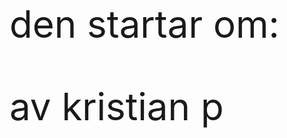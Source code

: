 

den startar om: 
<html> 
<head>
<meta name="viewport" content="width=device-width, initial-scale=1">
<style>
  p {

  text-align: center;
  font-size: 60px;
  margin-top: 10px;
}
</style>
</head>
<body>

<p id="demo"></p>

<script>
// Set the date we're counting down to
var countDownDate = new Date("Aug 19, 2020 09:00:00").getTime();

// Update the count down every 1 second
var x = setInterval(function() {

  // Get today's date and time
  var now = new Date().getTime();
    
  // Find the distance between now and the count down date
  var distance = countDownDate - now;
    
  // Time calculations for days, hours, minutes and seconds
  var days = Math.floor(distance / (1000 * 60 * 60 * 24));
  var hours = Math.floor((distance % (1000 * 60 * 60 * 24)) / (1000 * 60 * 60));
  var minutes = Math.floor((distance % (1000 * 60 * 60)) / (1000 * 60));
  var seconds = Math.floor((distance % (1000 * 60)) / 1000);
    
  // Output the result in an element with id="demo"
  document.getElementById("demo").innerHTML = days + "d " + hours + "h "
  + minutes + "m " + seconds + "s ";
    
  
}, 1000);
</script>
<!-- Display the countdown timer in an element -->
<p id="demo"></p>

<script>
// Set the date we're counting down to
var countDownDate = new Date("aug 19, 2020 09.00.00").getTime();

// Update the count down every 1 second
var x = setInterval(function() {

  // Get today's date and time
  var now = new Date().getTime();

  // Find the distance between now and the count down date
  var distance = countDownDate - now;

  // Time calculations for days, hours, minutes and seconds
  var days = Math.floor(distance / (1000 * 60 * 60 * 24));
  var hours = Math.floor((distance % (1000 * 60 * 60 * 24)) / (1000 * 60 * 60));
  var minutes = Math.floor((distance % (1000 * 60 * 60)) / (1000 * 60));
  var seconds = Math.floor((distance % (1000 * 60)) / 1000);

  // Display the result in the element with id="demo"
  document.getElementById("demo").innerHTML = days + "d " + hours + "h "
  + minutes + "m " + seconds + "s ";

  // If the count down is finished, write some text 
  if (distance < 0) {
    clearInterval(x);
    document.getElementById("demo").innerHTML = "EXPIRED";
  }
}, 1000);
</script>
av kristian p 
